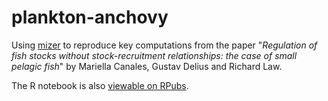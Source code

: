 # plankton-anchovy
Using [mizer](https::sizespectrum/mizer) to reproduce key computations from the 
paper "_Regulation of fish 
stocks without stock-recruitment relationships: the case of 
small pelagic fish_" by Mariella Canales, Gustav Delius and Richard Law.

The R notebook is also 
[viewable on RPubs](https://rpubs.com/gustav/plankton-anchovy).